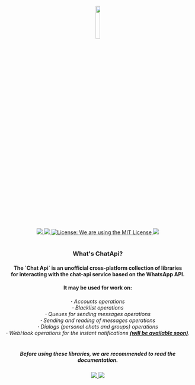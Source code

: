 <p align="center">
     <a href="https://chat-api.com">
          <img src="https://chat-api.com/img/logo-light.png" width="15%"  />
     </a>
</p>
<div>
     <p align="center">
          <a href="https://www.nuget.org/packages/ChatApi.Core/"> 
               <img src="https://img.shields.io/badge/Development%20version-1.0.1-success?style=for-the-badge&logo=appveyor" /> 
          </a>
          <a href="../../releases">
               <img src="https://img.shields.io/badge/Release%20version-1.0.1-success.svg?style=for-the-badge&logo=appveyor"  />
          </a>
          <a href="LICENSE.md">
               <img src="https://img.shields.io/badge/license-MIT-success.svg?style=for-the-badge&logo=appveyor" 
                    alt="License: We are using the MIT License"  />
          </a> 
          <a href="../../../">
               <img src="https://img.shields.io/badge/Author-Zodt-success.svg?style=for-the-badge&logo=appveyor"  />
          </a>
     </p>
     <h1> </h1>
     <h3 align="center">
          What's ChatApi?
     </h3>
</div>
<div>
     <h4 align="center">
          The `Chat Api` is an unofficial cross-platform collection of libraries </br>
          for interacting with the сhat-api service based on the WhatsApp API. </br>
     </h4> 
     <h4 align="center">
          It may be used for work on:
     </h4>
     <h6 align="center">
          <b>·</b> Accounts operations</br>
          <b>·</b> Blacklist operations</br> 
          <b>·</b> Queues for sending messages operations</br> 
          <b>·</b> <i>Sending and reading of messages operations</i></br> 
          <b>·</b> Dialogs (personal chats and groups) operations</br> 
          <b>·</b> WebHook operations for the instant notifications <b><u><i>(will be available soon)</i></u></b>.</li> 
     </h6>
</div>
<h1> </h1>
<div>
     <h5 align="center">
          Before using these libraries, we are recommended to read the documentation.
     </h5>
     <p align="center">
          <a href="Documentation/ru-RU/README.md">
               <img src="https://img.shields.io/badge/Docs-Russian-informational.svg?style=for-the-badge&logo=appveyor"  />
          </a>
          <a href="Documentation/en-EN/README.md">
               <img src="https://img.shields.io/badge/Docs-English-informational.svg?style=for-the-badge&logo=appveyor"  />
          </a>
     </p>
</div>
